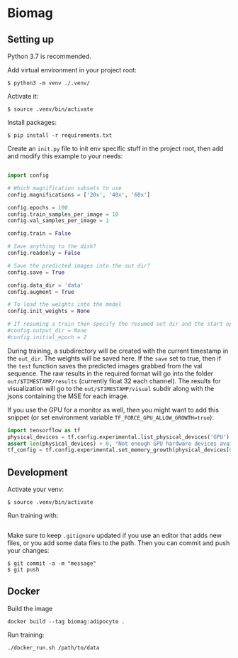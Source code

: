 # Biomag

## Setting up
Python 3.7 is recommended.

Add virtual environment in your project root:

```shell script
$ python3 -m venv ./.venv/
```

Activate it:
```shell script
$ source .venv/bin/activate
```

Install packages:
```shell script
$ pip install -r requirements.txt
```

Create an `init.py`  file to init env specific stuff in the project root, then add and modify this example to your needs:
```python

import config

# Which magnification subsets to use
config.magnifications = ['20x', '40x', '60x']

config.epochs = 100
config.train_samples_per_image = 10
config.val_samples_per_image = 1

config.train = False

# Save anything to the disk?
config.readonly = False

# Save the predicted images into the out dir?
config.save = True

config.data_dir = 'data'
config.augment = True

# To load the weights into the model
config.init_weights = None

# If resuming a train then specify the resumed out dir and the start epoch
#config.output_dir = None
#config.initial_epoch = 2

``` 

During training, a subdirectory will be created with the current timestamp in the ```out_dir```. 
The weights will be saved here.
If the ```save``` set to true, then if the ```test``` function saves the predicted images grabbed from the val sequence.
The raw results in the required format will go into the folder ```out/$TIMESTAMP/results``` (currently float 32 each channel).
The results for visualization will go to the ```out/$TIMESTAMP/visual``` subdir along with the jsons containing the MSE for each image.

If you use the GPU for a monitor as well, then you might want to add this snippet (or set environment
 variable `TF_FORCE_GPU_ALLOW_GROWTH=true`):
```python
import tensorflow as tf
physical_devices = tf.config.experimental.list_physical_devices('GPU')
assert len(physical_devices) > 0, "Not enough GPU hardware devices available"
tf_config = tf.config.experimental.set_memory_growth(physical_devices[0], True)
```

## Development
Activate your venv:
```shell script
$ source .venv/bin/activate
```

Run training with:
```
```

Make sure to keep `.gitignore` updated if you use an editor that adds new files, or you add 
some data files to the path. Then you can commit and push your changes:
```
$ git commit -a -m "message"
$ git push
```

## Docker
Build the image
```
docker build --tag biomag:adipocyte .
```

Run training:
```
./docker_run.sh /path/to/data
```


